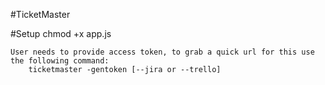 #TicketMaster

#Setup
	chmod +x app.js
	
	User needs to provide access token, to grab a quick url for this use the following command:
		ticketmaster -gentoken [--jira or --trello]



